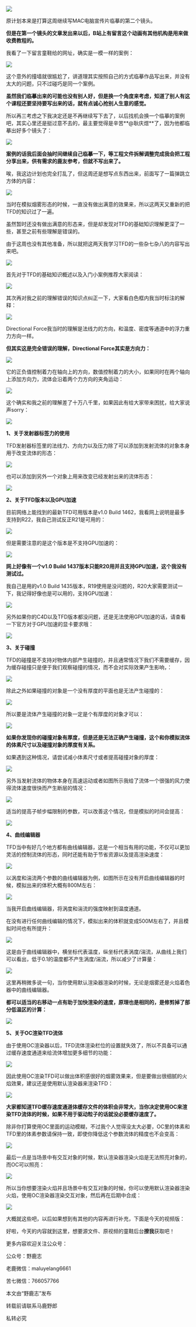 ![](https://pic2.zhimg.com/v2-04429a27028369f7f8c3d51893480625_r.jpg)

原计划本来是打算这周继续写MAC电脑宣传片临摹的第二个镜头。

**但是在第一个镜头的文章发出来以后，B站上有留言这个动画有其他机构是用来做收费教程的。**

我看了一下留言童鞋给的网址，确实是一模一样的案例：

![](https://pic4.zhimg.com/v2-949ca3fdc933589d91424aca09ecb2e3_r.jpg)

这个意外的撞墙就很尴尬了，讲道理其实按照自己的方式临摹作品写出来，并没有太大的问题，只不过碰巧是同一个案例。

**虽然我们临摹出来的可能也没有别人好，但是换一个角度来考虑，知道了别人有这个课程还要坚持要写出来的话，就有点诚心抢别人生意的感觉。**

所以再三考虑之下我决定还是不再继续写下去了，以后找机会换一个临摹的案例吧，其实心里还是挺过意不去的，最主要觉得是辛苦**@耿庆煜**了，因为他都临摹出好多个镜头了：

![](https://pic3.zhimg.com/v2-ee53c119aba2567d22d306ce1e078536_r.jpg)

**案例的话我后面会抽时间继续自己临摹一下，等工程文件拆解调整完成我会把工程分享出来，供有需求的鹿友参考，但就不写出来了。**

唉，我这边计划也完全打乱了，但这周还是想写点东西出来，前面写了一篇弹跳立方体的内容：

![](https://pic3.zhimg.com/v2-ebb4d70ed813c589e537d6aa4b62cc8e_r.jpg)

当时在模拟烟雾形态的时候，一直没有做出满意的效果来，所以这两天又重新的把TFD的知识过了一遍。

虽然暂时还没有做出满意的形态来，但是却发现对TFD的基础知识理解更深了一些，甚至之前有些理解是错误的。

由于这周也没有其他准备，所以就把这两天我学习TFD的一些杂七杂八的内容写出来吧。

![](https://pic2.zhimg.com/v2-29972d51c8ff091e19931910625efd1d_r.jpg)

首先对于TFD的基础知识概述以及入门小案例推荐大家阅读：

![](https://pic2.zhimg.com/v2-40cc71cc29f15a7ad61c7026fcaf0a25_r.jpg)

其次再对我之前的理解错误的知识点纠正一下，大家看白色框内我当时标注的解释：

![](https://pic4.zhimg.com/v2-8b67c5243d9a85b374bc2b8bf2582383_r.jpg)

Directional Force我当时的理解是法线力的方向，和温度、密度等通道中的浮力重力方向一样。

**但其实这是完全错误的理解，Directional Force其实是方向力：**

![](https://pic3.zhimg.com/v2-652b0f03d8da2ace903b6f04092fca3a_r.jpg)

它的正负值控制着力在轴向上的方向，数值控制着力的大小，如果同时在两个轴向上添加方向力，流体会沿着两个力方向的夹角运动：

![](https://pic1.zhimg.com/v2-9434772c59c30105a3bed8042203eb48_r.jpg)

这个确实和我之前的理解差了十万八千里，如果因此有给大家带来困扰，给大家说声sorry：

![](undefined)

**1、关于发射器标签力的使用**

TFD发射器标签里的法线力、方向力以及压力除了可以添加到发射流体的对象本身用于改变流体的形态：

![](https://pic1.zhimg.com/v2-72aa78bcd755c44ca3e24f28e99eb7d0_r.jpg)

也可以添加到另外一个对象上用来改变已经发射出来的流体形态：

![](https://pic4.zhimg.com/v2-b829d01eeaf9ab3b2c434a40d79918f3_r.jpg)

**2、关于TFD版本以及GPU加速**

目前网络上能找到的最新TFD可用版本是v1.0 Build 1462，我看网上说明是最多支持到R22，我自己测试反正R21是可用的：

![](https://pic1.zhimg.com/v2-a57b4b3a9f4ee0478658b87e8f16c0d4_r.jpg)

但是需要注意的是这个版本是不支持GPU加速的：

![](https://pic2.zhimg.com/v2-8db8cd7b28579c4f4e6ca6d676a0cb3d_r.jpg)

**网上好像有一个v1.0 Build 1437版本只能R20用并且支持GPU加速，这个我没有测试过。**

我自己是用的v1.0 Build 1435版本，R19使用是没问题的，R20大家需要测试一下，我记得好像也是可以用的，支持GPU加速：

![](https://pic2.zhimg.com/v2-220ebc03101d1c78fbfeb1ba8ed04b21_r.jpg)

另外如果你的C4D以及TFD版本都没问题，还是无法使用GPU加速的话，请查看一下官方对于GPU加速的显卡要求哦：

![](https://pic4.zhimg.com/v2-8dcf29199985c3400fbbef72eab9fb2f_r.jpg)

**3、关于碰撞**

TFD的碰撞是不支持对物体内部产生碰撞的，并且通常情况下我们不需要缓存，因为缓存碰撞只是便于我们观察碰撞的情况，而不会对实际效果产生影响，：

![](https://pic1.zhimg.com/v2-ed8f3e8d227660b05619b88ab93c24a0_r.jpg)

除此之外如果碰撞的对象是一个没有厚度的平面也是无法产生碰撞的：

![](https://pic3.zhimg.com/v2-0d108f3bfd30f98ccbac20894c7e2d12_r.jpg)

所以要是流体产生碰撞的对象一定是个有厚度的对象才可以：

![](https://pic3.zhimg.com/v2-063d21ac6ed3ac7759deabd00616701e_r.jpg)

**如果你发现你的碰撞对象有厚度，但是还是无法正确产生碰撞，这个和你模拟流体的体素尺寸以及碰撞对象的厚度有关系。**

如果遇到这种情况，请尝试减小体素尺寸或者提高碰撞对象的厚度：

![](https://pic3.zhimg.com/v2-3e436030568b7eaca59aa84906753796_r.jpg)

另外当发射流体的物体本身在高速运动或者如图所示我给了流体一个很强的风力使得流体速度很快而产生断层的情况：

![](https://pic4.zhimg.com/v2-84211bacd0d6a0248e7209f0191fd15f_r.jpg)

适当的提高子帧步幅限制的参数，可以改善这个情况，但是模拟的时间会提高：

![](https://pic3.zhimg.com/v2-b9eca0a58aa6ca05fe1afb8126566f32_r.jpg)

**4、曲线编辑器**

TFD当中有好几个地方都有曲线编辑器，这是一个相当有用的功能，不仅可以更加灵活的控制流体的形态，同时还能有助于节省资源以及提高渲染速度：

![](https://pic2.zhimg.com/v2-6403f217504fbc4c9856c7d543efe4ad_r.jpg)

以涡度和湍流两个参数的曲线编辑器为例，如图所示在没有开启曲线编辑器的时候，模拟出来的体积大概有800M左右：

![](https://pic4.zhimg.com/v2-efe949134da3337655741bdbcd36de03_r.jpg)

当我开启曲线编辑器，将涡度和湍流的强度映射到温度通道。

在没有进行任何曲线编辑的情况下，模拟出来的体积就变成500M左右了，并且模拟时间也有所提升：

![](https://pic2.zhimg.com/v2-f4967382c4a1ed84def910ae3d84cae5_r.jpg)

这是由于曲线编辑器中，横坐标代表温度，纵坐标代表涡度/湍流，从曲线上我们可以看出，低于0.1的温度都不产生涡度/湍流，所以减少了计算量：

![](https://pic1.zhimg.com/v2-2286e0190cc599ae9dd7436695b2bd6c_r.jpg)

这里再稍微多说一句，当你使用默认渲染器渲染的时候，无论是烟雾还是火焰着色器中的曲线编辑器。

**都可以适当的右移动一点有助于加快渲染的速度，原理也是相同的，是修剪掉了部分低温区的计算：**

![](https://pic3.zhimg.com/v2-d906dd14746021a9fbbb118a341ffe56_r.jpg)

**5、关于OC渲染TFD流体**

由于使用OC渲染器以后，TFD流体渲染栏位的设置就失效了，所以不具备可以通过缓存速度通道来给流体增加更多细节的功能：

![](https://pic3.zhimg.com/v2-df31dd6f22d9312446bb9aed56eab626_r.jpg)

因此使用OC渲染TFD可以做出体积感很好的烟雾效果来，但是要做出很细腻的火焰效果，建议还是使用默认渲染器来渲染TFD：

![](https://pic3.zhimg.com/v2-f03a0ed7c749956cc4662faefc97f1d2_r.jpg)

**大家都知道TFD缓存速度通道体缓存文件的体积会非常大，当你决定使用OC来渲染TFD流体的时候，如果不用于驱动粒子的话就没必要缓存速度了。**

除非你打算使用OC里面的运动模糊，不过我个人觉得没太大必要，OC里的体素和TFD里的体素参数请保持一致，即使你降低这个参数流体的精度也不会变高：

![](https://pic3.zhimg.com/v2-afaae6916e8faf5b13af7639e7f941ae_r.jpg)

最后一点是当场景中有交互对象的时候，默认渲染器渲染火焰是无法照亮对象的，而OC可以照亮：

![](https://pic1.zhimg.com/v2-5c76cb8beaeda9a8edccdc9d544488f4_r.jpg)

所以当你想要渲染火焰并且场景中有交互对象的时候，你可以使用默认渲染器渲染火焰，使用OC渲染器渲染交互对象，然后再在后期中合成：

![](https://pic1.zhimg.com/v2-bab27467b800c535bcd16c280a1a46d8_r.jpg)

大概就这些吧，以后如果想到有其他的内容再进行补充，下面是今天的视频版：

[](https://www.zhihu.com/zvideo/1288611266353557504)

好啦，今天的内容就到这里，想要源文件、原视频的童鞋后台**撩我**获取吧！

更多内容欢迎关注公众号：

公众号：野鹿志

老鹿微信：maluyelang6661

苦七微信：766057766

本文由“野鹿志”发布

转载前请联系马鹿野郎

私转必究